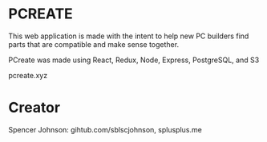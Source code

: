 # PCREATE

This web application is made with the intent to help new PC builders find parts that are compatible and make sense together.

PCreate was made using React, Redux, Node, Express, PostgreSQL, and S3

pcreate.xyz

# Creator
Spencer Johnson: gihtub.com/sblscjohnson, splusplus.me
